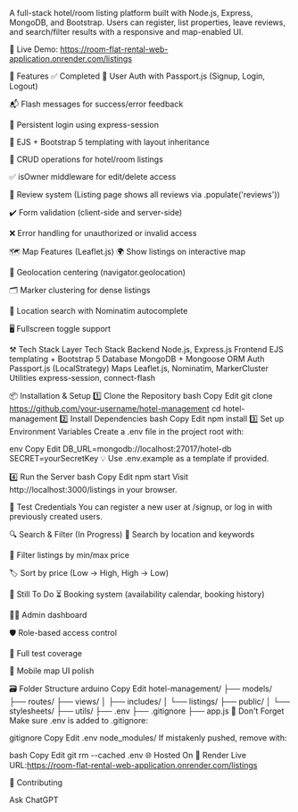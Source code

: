 A full-stack hotel/room listing platform built with Node.js, Express, MongoDB, and Bootstrap. Users can register, list properties, leave reviews, and search/filter results with a responsive and map-enabled UI.

🚀 Live Demo: https://room-flat-rental-web-application.onrender.com/listings

📸 Features
✅ Completed
🔐 User Auth with Passport.js (Signup, Login, Logout)

📬 Flash messages for success/error feedback

🔄 Persistent login using express-session

🎨 EJS + Bootstrap 5 templating with layout inheritance

🧾 CRUD operations for hotel/room listings

✅ isOwner middleware for edit/delete access

💬 Review system (Listing page shows all reviews via .populate('reviews'))

✔️ Form validation (client-side and server-side)

❌ Error handling for unauthorized or invalid access

🗺️ Map Features (Leaflet.js)
🌍 Show listings on interactive map

📍 Geolocation centering (navigator.geolocation)

🗂️ Marker clustering for dense listings

🧠 Location search with Nominatim autocomplete

🖥️ Fullscreen toggle support

⚒️ Tech Stack
Layer	Tech Stack
Backend	Node.js, Express.js
Frontend	EJS templating + Bootstrap 5
Database	MongoDB + Mongoose ORM
Auth	Passport.js (LocalStrategy)
Maps	Leaflet.js, Nominatim, MarkerCluster
Utilities	express-session, connect-flash

📦 Installation & Setup
1️⃣ Clone the Repository
bash
Copy
Edit
git clone https://github.com/your-username/hotel-management
cd hotel-management
2️⃣ Install Dependencies
bash
Copy
Edit
npm install
3️⃣ Set up Environment Variables
Create a .env file in the project root with:

env
Copy
Edit
DB_URL=mongodb://localhost:27017/hotel-db
SECRET=yourSecretKey
💡 Use .env.example as a template if provided.

4️⃣ Run the Server
bash
Copy
Edit
npm start
Visit http://localhost:3000/listings in your browser.

🧪 Test Credentials
You can register a new user at /signup, or log in with previously created users.

🔍 Search & Filter (In Progress)
🔎 Search by location and keywords

💸 Filter listings by min/max price

🏷️ Sort by price (Low → High, High → Low)

📌 Still To Do
⏳ Booking system (availability calendar, booking history)

🧑‍💼 Admin dashboard

🛡️ Role-based access control

🧪 Full test coverage

📱 Mobile map UI polish

🗃️ Folder Structure
arduino
Copy
Edit
hotel-management/
├── models/
├── routes/
├── views/
│   ├── includes/
│   └── listings/
├── public/
│   └── stylesheets/
├── utils/
├── .env
├── .gitignore
├── app.js
🛑 Don't Forget
Make sure .env is added to .gitignore:

gitignore
Copy
Edit
.env
node_modules/
If mistakenly pushed, remove with:

bash
Copy
Edit
git rm --cached .env
🌐 Hosted On
🔗 Render
Live URL:https://room-flat-rental-web-application.onrender.com/listings

🤝 Contributing








Ask ChatGPT

